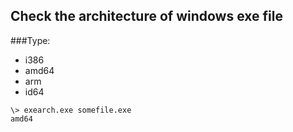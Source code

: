 ## Check the architecture of windows exe file

###Type: 

 - i386
 - amd64
 - arm
 - id64
 
 ```
 \> exearch.exe somefile.exe
 amd64
 ```